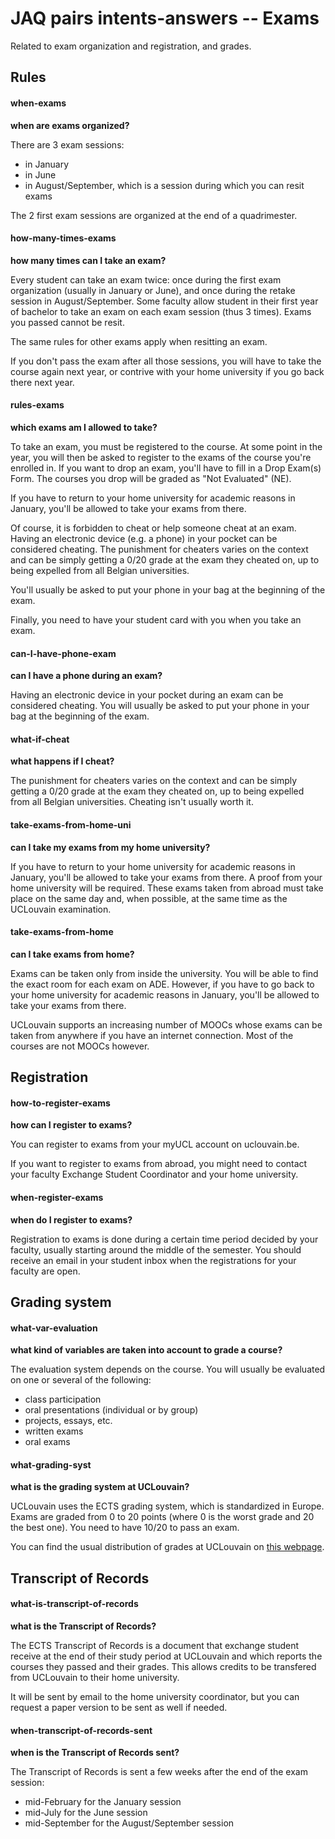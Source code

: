 # JAQ pairs intents-answers -- Exams
Related to exam organization and registration, and grades.

## Rules
#### when-exams
**when are exams organized?**

There are 3 exam sessions:
<ul>
	<li>in January</li>
	<li>in June</li>
	<li>in August/September, which is a session during which you can resit exams</li>
</ul>
The 2 first exam sessions are organized at the end of a quadrimester.

#### how-many-times-exams
**how many times can I take an exam?**

Every student can take an exam twice: once during the first exam organization (usually in January or June), and once during the retake session in August/September. Some faculty allow student in their first year of bachelor to take an exam on each exam session (thus 3 times). Exams you passed cannot be resit.

The same rules for other exams apply when resitting an exam.

If you don't pass the exam after all those sessions, you will have to take the course again next year, or contrive with your home university if you go back there next year.

#### rules-exams
**which exams am I allowed to take?**

To take an exam, you must be registered to the course. At some point in the year, you will then be asked to register to the exams of the course you're enrolled in.
If you want to drop an exam, you'll have to fill in a Drop Exam(s) Form. The courses you drop will be graded as "Not Evaluated" (NE).

If you have to return to your home university for academic reasons in January, you'll be allowed to take your exams from there.

Of course, it is forbidden to cheat or help someone cheat at an exam. Having an electronic device (e.g. a phone) in your pocket can be considered cheating. The punishment for cheaters varies on the context and can be simply getting a 0/20 grade at the exam they cheated on, up to being expelled from all Belgian universities.

You'll usually be asked to put your phone in your bag at the beginning of the exam.

Finally, you need to have your student card with you when you take an exam.

#### can-I-have-phone-exam
**can I have a phone during an exam?**

Having an electronic device in your pocket during an exam can be considered cheating. You will usually be asked to put your phone in your bag at the beginning of the exam.

#### what-if-cheat
**what happens if I cheat?**

The punishment for cheaters varies on the context and can be simply getting a 0/20 grade at the exam they cheated on, up to being expelled from all Belgian universities.
Cheating isn't usually worth it.

#### take-exams-from-home-uni
**can I take my exams from my home university?**

If you have to return to your home university for academic reasons in January, you'll be allowed to take your exams from there. A proof from your home university will be required. These exams taken from abroad must take place on the same day and, when possible, at the same time as the UCLouvain examination.

#### take-exams-from-home
**can I take exams from home?**

Exams can be taken only from inside the university. You will be able to find the exact room for each exam on ADE. However, if you have to go back to your home university for academic reasons in January, you'll be allowed to take your exams from there.

UCLouvain supports an increasing number of MOOCs whose exams can be taken from anywhere if you have an internet connection. Most of the courses are not MOOCs however.

## Registration
#### how-to-register-exams
**how can I register to exams?**

You can register to exams from your myUCL account on uclouvain.be.

If you want to register to exams from abroad, you might need to contact your faculty Exchange Student Coordinator and your home university.

#### when-register-exams
**when do I register to exams?**

Registration to exams is done during a certain time period decided by your faculty, usually starting around the middle of the semester. You should receive an email in your student inbox when the registrations for your faculty are open.

## Grading system
#### what-var-evaluation
**what kind of variables are taken into account to grade a course?**

The evaluation system depends on the course. You will usually be evaluated on one or several of the following:
<ul>
	<li>class participation</li>
	<li>oral presentations (individual or by group)</li>
	<li>projects, essays, etc.</li>
	<li>written exams</li>
	<li>oral exams</li>
</ul>

#### what-grading-syst
**what is the grading system at UCLouvain?**

UCLouvain uses the ECTS grading system, which is standardized in Europe.
Exams are graded from 0 to 20 points (where 0 is the worst grade and 20 the best one).
You need to have 10/20 to pass an exam.

You can find the usual distribution of grades at UCLouvain on <a href="https://uclouvain.be/en/study/le-releve-de-notes.html">this webpage</a>.

## Transcript of Records
#### what-is-transcript-of-records
**what is the Transcript of Records?**

The ECTS Transcript of Records is a document that exchange student receive at the end of their study period at UCLouvain and which reports the courses they passed and their grades. This allows credits to be transfered from UCLouvain to their home university.

It will be sent by email to the home university coordinator, but you can request a paper version to be sent as well if needed.

#### when-transcript-of-records-sent
**when is the Transcript of Records sent?**

The Transcript of Records is sent a few weeks after the end of the exam session:
<ul>
	<li>mid-February for the January session</li>
	<li>mid-July for the June session</li>
	<li>mid-September for the August/September session</li>
</ul>
